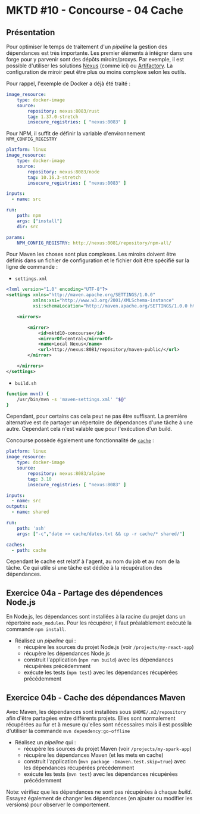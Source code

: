 MKTD #10 - Concourse - 04 Cache
===

## Présentation

Pour optimiser le temps de traitement d'un _pipeline_ la gestion des dépendances est très importante. Les premier éléments à intégrer dans une forge pour y parvenir sont des dépôts miroirs/proxys. Par exemple, il est possible d'utiliser les solutions [Nexus](https://fr.sonatype.com/product-nexus-repository) (comme ici) ou [Artifactory](https://jfrog.com/artifactory/). La configuration de miroir peut être plus ou moins complexe selon les outils.

Pour rappel, l'exemple de Docker a déjà été traité :

```yaml
image_resource:
    type: docker-image
    source:
        repository: nexus:8083/rust
        tag: 1.37.0-stretch
        insecure_registries: [ "nexus:8083" ]
```

Pour NPM, il suffit de définir la variable d'environnement `NPM_CONFIG_REGISTRY`

```yaml
platform: linux
image_resource:
    type: docker-image
    source:
        repository: nexus:8083/node
        tag: 10.16.3-stretch
        insecure_registries: [ "nexus:8083" ]

inputs:
  - name: src

run:
    path: npm
    args: ["install"]
    dir: src

params:
    NPM_CONFIG_REGISTRY: http://nexus:8081/repository/npm-all/
```

Pour Maven les choses sont plus complexes. Les miroirs doivent être définis dans un fichier de configuration et le fichier doit être spécifié sur la ligne de commande :

* `settings.xml`
```xml
<?xml version="1.0" encoding="UTF-8"?>
<settings xmlns="http://maven.apache.org/SETTINGS/1.0.0"
          xmlns:xsi="http://www.w3.org/2001/XMLSchema-instance"
          xsi:schemaLocation="http://maven.apache.org/SETTINGS/1.0.0 http://maven.apache.org/xsd/settings-1.0.0.xsd">

    <mirrors>

        <mirror>
            <id>mktd10-concourse</id>
            <mirrorOf>central</mirrorOf>
            <name>Local Nexus</name>
            <url>http://nexus:8081/repository/maven-public/</url>
        </mirror>

    </mirrors>
</settings>
```

* `build.sh`
```bash
function mvn() {
    /usr/bin/mvn -s 'maven-settings.xml' "$@"
}
```

Cependant, pour certains cas cela peut ne pas être suffisant. La première alternative est de partager un répertoire de dépendances d'une tâche à une autre. Cependant cela n'est valable que pour l'exécution d'un build.

Concourse possède également une fonctionnalité de [`cache`](https://concourse-ci.org/tasks.html#task-caches) :

```yaml
platform: linux
image_resource:
    type: docker-image
    source:
        repository: nexus:8083/alpine
        tag: 3.10
        insecure_registries: [ "nexus:8083" ]

inputs:
  - name: src
outputs:
  - name: shared

run:
    path: 'ash'
    args: ["-c","date >> cache/dates.txt && cp -r cache/* shared/"]

caches:
  - path: cache
```
Cependant le cache est relatif à l'agent, au nom du job et au nom de la tâche. Ce qui utile si une tâche est dédiée à la récupération des dépendances.

## Exercice 04a - Partage des dépendences Node.js

En Node.js, les dépendances sont installées à la racine du projet dans un répertoire `node_modules`. Pour les récupérer, il faut préalablement exécuté la commande `npm install`.

* Réalisez un _pipeline_ qui :
    * récupère les sources du projet Node.js (voir `/projects/my-react-app`)
    * récupère les dépendances Node.js
    * construit l'application (`npm run build`) avec les dépendances récupérées précédemment
    * exécute les tests (`npm test`) avec les dépendances récupérées précédemment

## Exercice 04b - Cache des dépendances Maven

Avec Maven, les dépendances sont installées sous `$HOME/.m2/repository` afin d'être partagées entre différents projets. Elles sont normalement récupérées au fur et à mesure qu'elles sont nécessaires mais il est possible d'utiliser la commande `mvn dependency:go-offline`

* Réalisez un _pipeline_ qui :
    * récupère les sources du projet Maven (voir `/projects/my-spark-app`)
    * récupère les dépendances Maven (et les mets en cache)
    * construit l'application (`mvn package -Dmaven.test.skip=true`) avec les dépendances récupérées précédemment
    * exécute les tests (`mvn test`) avec les dépendances récupérées précédemment

Note: vérifiez que les dépendances ne sont pas récupérées à chaque _build_. Essayez également de changer les dépendances (en ajouter ou modifier les versions) pour observer le comportement.
